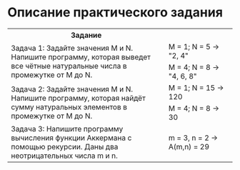 # Описание практического задания

<table>
	<tr>
	    <th>Задание</th>
	</tr>
    <tr>
	    <td rowspan="2" width="70%">Задача 1: Задайте значения M и N. Напишите программу, которая выведет все чётные натуральные числа в промежутке от M до N.</td>
		<td>M = 1; N = 5 -> "2, 4"</td>
	</tr>
	<tr>
	    <td>M = 4; N = 8 -> "4, 6, 8"</td>
    </tr>
    <tr>
	    <td rowspan="2" width="70%">Задача 2: Задайте значения M и N. Напишите программу, которая найдёт сумму натуральных элементов в промежутке от M до N.</td>
		<td>M = 1; N = 15 -> 120</td>
	</tr>
	<tr>
	    <td>M = 4; N = 8 -> 30</td>
    </tr>
    <tr>
	    <td rowspan="1" width="70%">Задача 3: Напишите программу вычисления функции Аккермана с помощью рекурсии. Даны два неотрицательных числа m и n.</td>
		<td>m = 3, n = 2 -> A(m,n) = 29</td>
	</tr>
</table>
